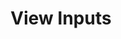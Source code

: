 ---
# metadata # 
title:  View Inputs
description: Learn how to view input files in the Console UI.
date: 
# taxonomy #
tags: 
series:
seriesPart:
weight: 6
---